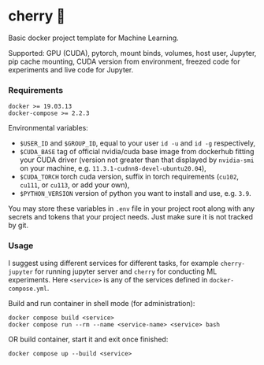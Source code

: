 # cherry 🍒
Basic docker project template for Machine Learning.

Supported: GPU (CUDA), pytorch, mount binds, volumes, host user, Jupyter, pip cache mounting,
CUDA version from environment, freezed code for experiments and live code for Jupyter.

### Requirements
```
docker >= 19.03.13
docker-compose >= 2.2.3
```

Environmental variables:
* `$USER_ID` and `$GROUP_ID`, equal to your user `id -u` and `id -g` respectively,
* `$CUDA_BASE` tag of official nvidia/cuda base image from dockerhub fitting your CUDA driver (version not greater
than that displayed by `nvidia-smi` on your machine, e.g. `11.3.1-cudnn8-devel-ubuntu20.04`),
* `$CUDA_TORCH` torch cuda version, suffix in torch requirements (`cu102`, `cu111`, or `cu113`, or add your own),
* `$PYTHON_VERSION` version of python you want to install and use, e.g. `3.9`.

You may store these variables in `.env` file in your project root along with any secrets and tokens
that your project needs. Just make sure it is not tracked by git.

### Usage
I suggest using different services for different tasks, for example `cherry-jupyter` for running jupyter server
and `cherry` for conducting ML experiments. Here `<service>` is any of the services  defined in `docker-compose.yml`.

Build and run container in shell mode (for administration):
```
docker compose build <service>
docker compose run --rm --name <service-name> <service> bash
```
OR build container, start it and exit once finished:
```
docker compose up --build <service>
```
